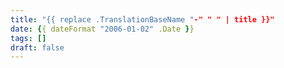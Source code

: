 ```yaml
---
title: "{{ replace .TranslationBaseName "-" " " | title }}"
date: {{ dateFormat "2006-01-02" .Date }}
tags: []
draft: false
---
```

